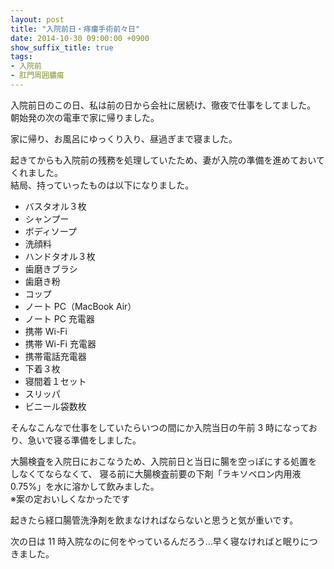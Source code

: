 ```yaml
---
layout: post
title: "入院前日・痔瘻手術前々日"
date: 2014-10-30 09:00:00 +0900
show_suffix_title: true
tags:
- 入院前
- 肛門周囲膿瘍
---
```


入院前日のこの日、私は前の日から会社に居続け、徹夜で仕事をしてました。
朝始発の次の電車で家に帰りました。

家に帰り、お風呂にゆっくり入り、昼過ぎまで寝ました。

起きてからも入院前の残務を処理していたため、妻が入院の準備を進めておいてくれました。  
結局、持っていったものは以下になりました。

<!-- more -->

- バスタオル３枚
- シャンプー
- ボディソープ
- 洗顔料
- ハンドタオル３枚
- 歯磨きブラシ
- 歯磨き粉
- コップ
- ノート PC（MacBook Air）
- ノート PC 充電器
- 携帯 Wi-Fi
- 携帯 Wi-Fi 充電器
- 携帯電話充電器
- 下着３枚
- 寝間着１セット
- スリッパ
- ビニール袋数枚

そんなこんなで仕事をしていたらいつの間にか入院当日の午前 3 時になっており、急いで寝る準備をしました。

大腸検査を入院日におこなうため、入院前日と当日に腸を空っぽにする処置をしなくてならなくて、
寝る前に大腸検査前要の下剤「ラキソベロン内用液 0.75%」を水に溶かして飲みました。  
※案の定おいしくなかったです

起きたら経口腸管洗浄剤を飲まなければならないと思うと気が重いです。

次の日は 11 時入院なのに何をやっているんだろう...早く寝なければと眠りにつきました。
